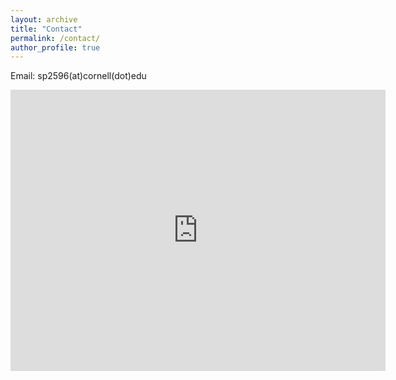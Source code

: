 ```yaml
---
layout: archive
title: "Contact"
permalink: /contact/
author_profile: true
---
```

  
Email: sp2596(at)cornell(dot)edu


<iframe 
  src="https://www.google.com/maps/embed?pb=!1m18!1m12!1m3!1d2906.153147853446!2d-76.4738891!3d42.4461085!2m3!1f0!2f0!3f0!3m2!1i1024!2i768!4f13.1!3m3!1m2!1s0x89d0832aa353076b%3A0x4408115c9cbe3a5!2sRiley-Robb%20Hall!5e0!3m2!1sen!2sus!4v1698103001772!5m2!1sen!2sus" 
  width="600" 
  height="450" 
  style="border:0;" 
  allowfullscreen="" 
  loading="lazy">
</iframe>

